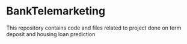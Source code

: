 # BankTelemarketing
This repository contains code and files related to project done on term deposit and housing loan prediction

